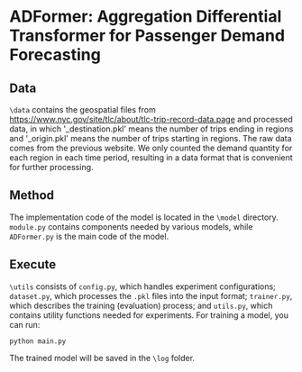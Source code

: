 # ADFormer: Aggregation Differential Transformer for Passenger Demand Forecasting

## Data
`\data` contains the geospatial files from <https://www.nyc.gov/site/tlc/about/tlc-trip-record-data.page> and processed data, in which '_destination.pkl' means the number of trips ending in regions and '_origin.pkl' means the number of trips starting in regions. The raw data comes from the previous website. We only counted the demand quantity for each region in each time period, resulting in a data format that is convenient for further processing.

## Method
The implementation code of the model is located in the `\model` directory. `module.py` contains components needed by various models, while `ADFormer.py` is the main code of the model.

## Execute
`\utils` consists of `config.py`, which handles experiment configurations; `dataset.py`, which processes the `.pkl` files into the input format; `trainer.py`, which describes the training (evaluation) process; and `utils.py`, which contains utility functions needed for experiments.
For training a model, you can run:
```
python main.py
```
The trained model will be saved in the `\log` folder.

